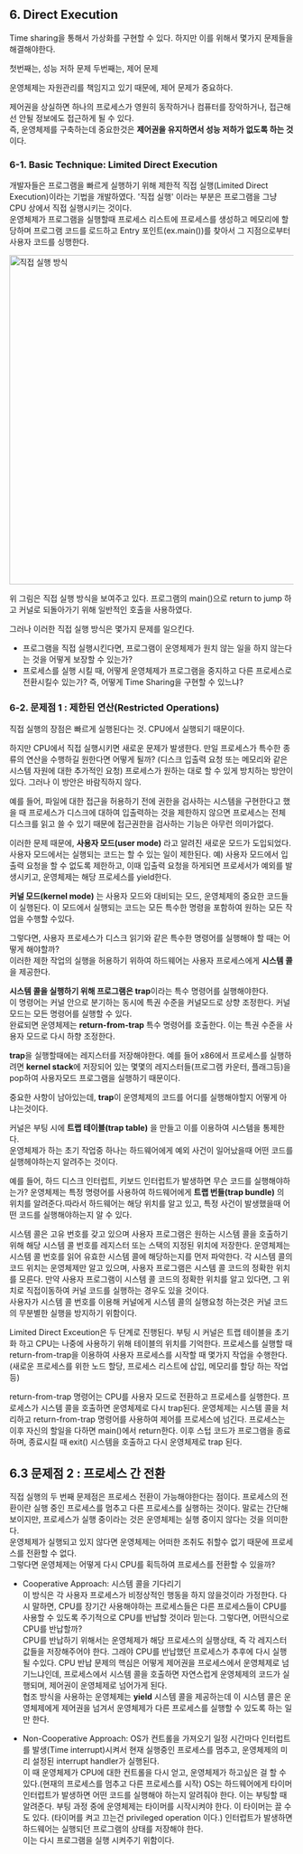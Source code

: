 ## 6. Direct Execution

Time sharing을 통해서 가상화를 구현할 수 있다. 하지만 이를 위해서 몇가지 문제들을 해결해야한다.

첫번째는, 성능 저하 문제
두번째는, 제어 문제

운영체제는 자원관리를 책임지고 있기 때문에, 제어 문제가 중요하다.  

제어권을 상실하면 하나의 프로세스가 영원히 동작하거나 컴퓨터를 장악하거나, 접근해선 안될 정보에도 접근하게 될 수 있다.  
즉, 운영체제를 구축하는데 중요한것은 **제어권을 유지하면서 성능 저하가 없도록 하는 것**이다.

### 6-1. Basic Technique: Limited Direct Execution  

개발자들은 프로그램을 빠르게 실행하기 위해 제한적 직접 실행(Limited Direct Execution)이라는 기법을 개발하였다.
'직접 실행' 이라는 부분은 프로그램을 그냥 CPU 상에서 직접 실행시키는 것이다.  
운영체제가 프로그램을 실행할때 프로세스 리스트에 프로세스를 생성하고 메모리에 할당하며 프로그램 코드를 로드하고 Entry 포인트(ex.main())를 찾아서 그 지점으로부터 사용자 코드를 싱행한다.


<img width="583" alt="직접 실행 방식" src="https://user-images.githubusercontent.com/49808034/212630410-95b82673-f21b-4f68-b308-3d903c87bea2.png">

위 그림은 직접 실행 방식을 보여주고 있다. 프로그램의 main()으로 return to jump 하고 커널로 되돌아가기 위해 일반적인 호출을 사용하였다.

그러나 이러한 직접 실행 방식은 몇가지 문제를 일으킨다.  

- 프로그램을 직접 실행시킨다면, 프로그램이 운영체제가 원치 않는 일을 하지 않는다는 것을 어떻게 보장할 수 있는가?
- 프로세스를 실행 시킬 때, 어떻게 운영체제가 프로그램을 중지하고 다른 프로세스로 전환시킬수 있는가?
  즉, 어떻게 Time Sharing을 구현할 수 있느냐?
  
 ### 6-2. 문제점 1 : 제한된 연산(Restricted Operations)
 
 직접 실행의 장점은 빠르게 실행된다는 것. CPU에서 실행되기 때문이다.
 
 하지만 CPU에서 직접 실행시키면 새로운 문제가 발생한다. 만일 프로세스가 특수한 종류의 연산을 수행하길 원한다면 어떻게 될까? (디스크 입출력 요청 또는 메모리와 같은 시스템 자원에 대한 추가적인 요청)
 프로세스가 원하는 대로 할 수 있게 방치하는 방안이 있다. 그러나 이 방안은 바람직하지 않다. 
 
 예를 들어, 파일에 대한 접근을 허용하기 전에 권한을 검사하는 시스템을 구현한다고 했을 때
 프로세스가 디스크에 대하여 입출력하는 것을 제한하지 않으면 프로세스는 전체 디스크를 읽고 쓸 수 있기 때문에 접근권한을 검사하는 기능은 아무런 의미가없다.
  
 이러한 문제 때문에, **사용자 모드(user mode)** 라고 알려진 새로운 모드가 도입되었다.  
 사용자 모드에서는 실행되는 코드는 할 수 있는 일이 제한된다. 예) 사용자 모드에서 입출력 요청을 할 수 없도록 제한하고, 이때 입출력 요청을 하게되면 프로세서가 예외를 발생시키고, 운영체제는 해당 프로세스를 yield한다.
 
 **커널 모드(kernel mode)** 는 사용자 모드와 대비되는 모드, 운영체제의 중요한 코드들이 실행된다. 이 모드에서 실행되는 코드는 모든 특수한 명령을 포함하여 원하는 모든 작업을 수행할 수있다.
 
 그렇다면, 사용자 프로세스가 디스크 읽기와 같은 특수한 명령어를 실행해야 할 때는 어떻게 해야할까?  
 이러한 제한 작업의 실행을 허용하기 위하여 하드웨어는 사용자 프로세스에게 **시스템 콜**을 제공한다.
 
 **시스템 콜을 실행하기 위해 프로그램은 trap**이라는 특수 명령어를 실행해야한다.  
 이 명령어는 커널 안으로 분기하는 동시에 특권 수준을 커널모드로 상향 조정한다. 커널모드는 모든 명령어를 실행할 수 있다.  
 완료되면 운영체제는 **return-from-trap** 특수 명령어를 호출한다. 이는 특권 수준을 사용자 모드로 다시 하향 조정한다.
 
 **trap**을 실행할때에는 레지스터를 저장해야한다. 예를 들어 x86에서 프로세스를 실행하려면 **kernel stack**에 저장되어 있는 몇몇의 레지스터들(프로그램 카운터, 플래그등)을 pop하여 사용자모드 프로그램을 실행하기 때문이다.
 
 중요한 사항이 남아있는데, **trap**이 운영체제의 코드를 어디를 실행해야할지 어떻게 아냐는것이다.  
 
 커널은 부팅 시에 **트랩 테이블(trap table)** 을 만들고 이를 이용하여 시스템을 통제한다.  
 운영체제가 하는 초기 작업중 하나는 하드웨어에게 예외 사건이 일어났을때 어떤 코드를 실행헤야하는지 알려주는 것이다.
 
 예를 들어, 하드 디스크 인터럽트, 키보드 인터럽트가 발생하면 무슨 코드를 실행해야하는가? 운영체제는 특정 명령어를 사용하여 하드웨어에게 **트랩 번들(trap bundle)** 의 위치를 알려준다.따라서 하드웨어는 해당 위치를 알고 있고, 특정 사건이 발생했을때 어떤 코드를 실행해야하는지 알 수 있다.

시스템 콜은 고유 번호를 갖고 있으며 사용자 프로그램은 원하는 시스템 콜을 호출하기 위해 해당 시스템 콜 번호를 레지스터 또는 스택의 지정된 위치에 저장한다. 운영체제는 시스템 콜 번호를 읽어 유효한 시스템 콜에 해당하는지를 먼저 파악한다.
각 시스템 콜의 코드 위치는 운영체제만 알고 있으며, 사용자 프로그램은 시스템 콜 코드의 정확한 위치를 모른다. 만약 사용자 프로그램이 시스템 콜 코드의 정확한 위치를 알고 있다면, 그 위치로 직접이동하여 커널 코드를 실행하는 경우도 있을 것이다.  
사용자가 시스템 콜 번호를 이용해 커널에게 시스템 콜의 실행요청 하는것은 커널 코드의 무분별한 실행을 방지하기 위함이다.  

Limited Direct Exceution은 두 단계로 진행된다. 부팅 시 커널은 트랩 테이블을 초기화 하고 CPU는 나중에 사용하기 위해 테이블의 위치를 기억한다. 프로세스를 실행할 때 return-from-trap을 이용하여 사용자 프로세스를 시작할 때 몇가지 작업을 수행한다.(새로운 프로세스를 위한 노드 할당, 프로세스 리스트에 삽입, 메모리를 할당 하는 작업등)  

return-from-trap 명령어는 CPU를 사용자 모드로 전환하고 프로세스를 실행한다. 프로세스가 시스템 콜을 호출하면 운영체제로 다시 trap된다. 운영체제는 시스템 콜을 처리하고 return-from-trap 명령어를 사용하여 제어를 프로세스에 넘긴다. 프로세스는 이후 자신의 할일을 다하면 main()에서 return한다. 이후 스텁 코드가 프로그램을 종료하며, 종료시킬 때 exit() 시스템을 호출하고 다시 운영체제로 trap 된다.  

## 6.3 문제점 2 : 프로세스 간 전환  

직접 실행의 두 번째 문제점은 프로세스 전환이 가능해야한다는 점이다. 프로세스의 전환이란 실행 중인 프로세스를 멈추고 다른 프로세스를 실행하는 것이다. 말로는 간단해보이지만, 프로세스가 실행 중이라는 것은 운영체제는 실행 중이지 않다는 것을 의미한다.  
운영체제가 실행되고 있지 않다면 운영체제는 어떠한 조취도 취할수 없기 때문에 프로세스를 전환할 수 없다.  
그렇다면 운영체제는 어떻게 다시 CPU를 획득하여 프로세스를 전환할 수 있을까?

- Cooperative Approach: 시스템 콜을 기다리기  
이 방식은 각 사용자 프로세스가 비정상적인 행동을 하지 않을것이라 가정한다. 다시 말하면, CPU를 장기간 사용해야하는 프로세스들은 다른 프로세스들이 CPU를 사용할 수 있도록 주기적으로 CPU를 반납할 것이라 믿는다. 그렇다면, 어떤식으로 CPU를 반납할까?  
CPU를 반납하기 위해서는 운영체제가 해당 프로세스의 실행상태, 즉 각 레지스터값들을 저장해주어야 한다. 그래야 CPU를 반납했던 프로세스가 추후에 다시 실행될 수있다. CPU 반납 문제의 핵심은 어떻게 제어권을 프로세스에서 운영체제로 넘기느냐인데, 프로세스에서 시스템 콜을 호출하면 자연스럽게 운영체제의 코드가 실행되며, 제어권이 운영체제로 넘어가게 된다.  
협조 방식을 사용하는 운영체제는 **yield** 시스템 콜을 제공하는데 이 시스템 콜은 운영체제에게 제어권을 넘겨서 운영체제가 다른 프로세스를 실행할 수 있도록 하는 일만 한다. 

- Non-Cooperative Approach: OS가 컨트롤을 가져오기
일정 시간마다 인터럽트를 발생(Time interrupt)시켜서 현재 실행중인 프로세스를 멈추고, 운영체제의 미리 설정된 interrupt handler가 실행된다.  
이 때 운영체제가 CPU에 대한 컨트롤을 다시 얻고, 운영체제가 하고싶은 걸 할 수 있다.(현재의 프로세스를 멈추고 다른 프로세스를 시작)
OS는 하드웨어에게 타이머 인터럽트가 발생하면 어떤 코드를 실행해야 하는지 알려줘야 한다. 이는 부팅할 때 알려준다.
부팅 과정 중에 운영체제는 타이머를 시작시켜야 한다. 이 타이머는 끌 수도 있다. (타이머를 켜고 끄는건 privileged operation 이다.)
인터럽트가 발생하면 하드웨어는 실행되던 프로그램의 상태를 저장해야 한다.  
이는 다시 프로그램을 실행 시켜주기 위함이다.


